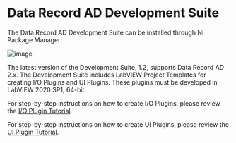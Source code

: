 # Data Record AD Development Suite
The Data Record AD Development Suite can be installed through NI Package Manager:

![image](https://github.com/ni/data-record-ad/assets/15633959/d8530f1b-fa5d-4a29-8fad-5fbc7f2d09d4)

The latest version of the Development Suite, 1.2, supports Data Record AD 2.x.  The Development Suite includes LabVIEW Project Templates for creating I/O Plugins and UI Plugins.  These plugins must be developed in LabVIEW 2020 SP1, 64-bit.

For step-by-step instructions on how to create I/O Plugins, please review the [I/O Plugin Tutorial](IO%20Plugin%20Tutorial.md).

For step-by-step instructions on how to create UI Plugins, please review the [UI Plugin Tutorial](UI%20Plugin%20Tutorial.md).
